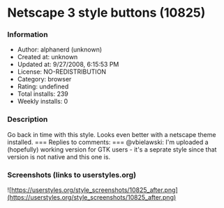 # Netscape 3 style buttons (10825)

### Information
- Author: alphanerd (unknown)
- Created at: unknown
- Updated at: 9/27/2008, 6:15:53 PM
- License: NO-REDISTRIBUTION
- Category: browser
- Rating: undefined
- Total installs: 239
- Weekly installs: 0


### Description
Go back in time with this style. Looks even better with a netscape theme installed.
=== Replies to comments: ===
@vbielawski: I'm uploaded a (hopefully) working version for GTK users - it's a seprate style since that version is not native and this one is.


### Screenshots (links to userstyles.org)
![https://userstyles.org/style_screenshots/10825_after.png](https://userstyles.org/style_screenshots/10825_after.png)



